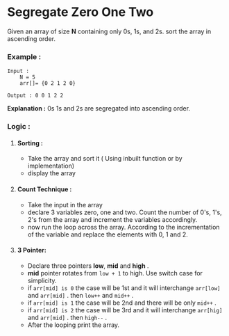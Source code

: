 # Segregate Zero One Two

Given an array of size **N** containing only 0s, 1s, and 2s. sort the array in ascending order.

### Example :

```
Input : 
	N = 5
	arr[]= {0 2 1 2 0}
	
Output : 0 0 1 2 2
```
**Explanation :** 0s 1s and 2s are segregated into ascending order.

### Logic :

1. #### Sorting : 
    - Take the array and sort it ( Using inbuilt function or by implementation)
    - display the array

1. #### Count Technique : 
    - Take the input in the array
    - declare 3 variables zero, one and two. Count the number of 0's, 1's, 2's from the array and increment the variables accordingly.
    - now run the loop across the array. According to the incrementation of the variable and replace the elements with 0, 1 and 2.

1. #### 3 Pointer: 
    - Declare three pointers **low**, **mid** and **high** .
    - **mid** pointer rotates from `low + 1` to high. Use switch case for simplicity.
    - if `arr[mid] is 0` the case will be 1st and it will interchange `arr[low]` and `arr[mid]` . then `low++` and `mid++` .
    - if `arr[mid] is 1` the case will be 2nd and there will be only `mid++` .
    - if `arr[mid] is 2` the case will be 3rd and it will interchange `arr[hig]` and `arr[mid]` . then `high--` .
    - After the looping print the array.